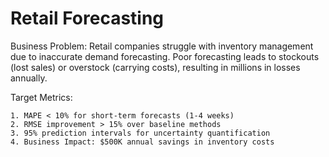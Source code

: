 # Retail Forecasting

Business Problem: Retail companies struggle with inventory management due to inaccurate demand forecasting. Poor forecasting leads to stockouts (lost sales) or overstock (carrying costs), resulting in millions in losses annually.

Target Metrics:

    1. MAPE < 10% for short-term forecasts (1-4 weeks)
    2. RMSE improvement > 15% over baseline methods
    3. 95% prediction intervals for uncertainty quantification
    4. Business Impact: $500K annual savings in inventory costs